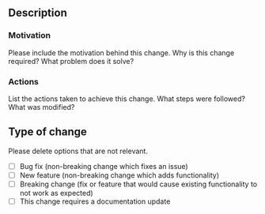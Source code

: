 ## Description

### Motivation

Please include the motivation behind this change. Why is this change required? What problem does it solve?

### Actions

List the actions taken to achieve this change. What steps were followed? What was modified?

## Type of change

Please delete options that are not relevant.

-   [ ] Bug fix (non-breaking change which fixes an issue)
-   [ ] New feature (non-breaking change which adds functionality)
-   [ ] Breaking change (fix or feature that would cause existing functionality to not work as expected)
-   [ ] This change requires a documentation update

